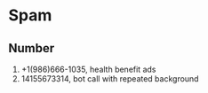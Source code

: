 # Spam

## Number

1. +1(986)666-1035, health benefit ads
2. 14155673314, bot call with repeated background

